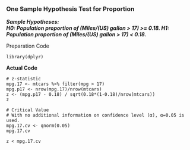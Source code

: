 ### One Sample Hypothesis Test for Proportion
**_Sample Hypotheses:</br>
H0: Population proportion of (Miles/(US) gallon > 17) >= 0.18.
H1: Population proportion of (Miles/(US) gallon > 17) < 0.18._**

Preparation Code
```
library(dplyr)
```
**Actual Code**
```
# z-statistic
mpg.17 <- mtcars %>% filter(mpg > 17)
mpg.p17 <- nrow(mpg.17)/nrow(mtcars)
z <- (mpg.p17 - 0.18) / sqrt(0.18*(1-0.18)/nrow(mtcars))
z

# Critical Value
# With no additional information on confidence level (α), α=0.05 is used.
mpg.17.cv <- qnorm(0.05)
mpg.17.cv

z < mpg.17.cv
```
